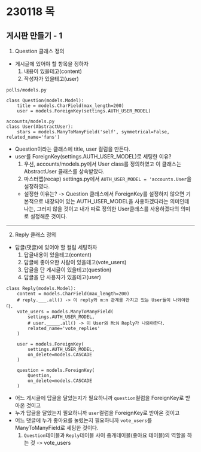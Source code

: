 # 230118 목
## 게시판 만들기 - 1

1. Question 클래스 정의
 - 게시글에 있어야 할 항목을 정하자
    1. 내용이 있을테고(content)
    2. 작성자가 있을테고(user)
```
polls/models.py

class Question(models.Model):
    title = models.CharField(max_length=200)
    user = models.ForeignKey(settings.AUTH_USER_MODEL)

accounts/models.py
class User(AbstractUser):
    stars = models.ManyToManyField('self', symmetrical=False, related_name='fans')

```
 - Question이라는 클래스에 title, user 컬럼을 만든다.
 - user를 ForeignKey(settings.AUTH_USER_MODEL)로 세팅한 이유? 
    1. 우선, accounts/models.py에서 User class를 정의하였고 이 클래스는 AbstractUser 클래스를 상속받았다.
    2. 마스터앱(recap) settings.py에서 `AUTH_USER_MODEL = 'accounts.User`을 설정하였다.
    - 설정한 이유는? -> Question 클래스에서 ForeignKey를 설정하지 않으면 기본적으로 내장되어 있는 AUTH_USER_MODEL을 사용하겠다라는 의미인데 나는, 그러지 않을 것이고 내가 따로 정의한 User클래스를 사용하겠다의 의미로 설정해준 것이다.
---


2. Reply 클래스 정의
 - 답글(댓글)에 있어야 할 컬럼 세팅하자
   1. 답글내용이 있을테고(content)
   2. 답글에 좋아요한 사람이 있을테고(vote_users)
   3. 답글을 단 게시글이 있을테고(question)
   4. 답글을 단 사용자가 있을테고(user)

```
class Reply(models.Model):
    content = models.CharField(max_length=200)
    # reply.___.all() -> 이 reply와 m:n 관계를 가지고 있는 User들이 나와야한다.
    vote_users = models.ManyToManyField(
        settings.AUTH_USER_MODEL, 
        # user._____.all() -> 이 User와 M:N Reply가 나와야한다.
        related_name='vote_replies'
    )

    user = models.ForeignKey(
        settings.AUTH_USER_MODEL, 
        on_delete=models.CASCADE
    )

    question = models.ForeignKey(
        Question,
        on_delete=models.CASCADE
    )
```

- 어느 게시글에 답글을 달았는지가 필요하니까 `question`컬럼을 ForeignKey로 받아온 것이고
- 누가 답글을 달았는지 필요하니까 `user`컬럼을 ForeignKey로 받아온 것이고
- 어느 댓글에 누가 좋아요를 눌렀는지 필요하니까 `vote_users`를 ManyToManyField로 세팅한 것이다.
    1. `Question`테이블과 `Reply`테이블 사이 중개테이블(좋아요 테이블)의 역할을 하는 것 -> vote_users 




 